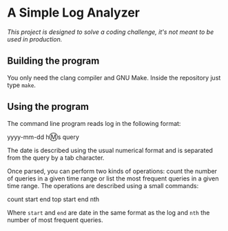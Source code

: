 A Simple Log Analyzer
=====================

*This project is designed to solve a coding challenge, it's not meant to be
used in production.*

## Building the program ##

You only need the clang compiler and GNU Make. Inside the repository just type
`make`.

## Using the program ##

The command line program reads log in the following format:

  yyyy-mm-dd h:m:s query

The date is described using the usual numerical format and is separated from the
query by a tab character.

Once parsed, you can perform two kinds of operations: count the number of
queries in a given time range or list the most frequent queries in a given time
range. The operations are described using a small commands:

  count start end
  top start end nth

Where `start` and `end` are date in the same format as the log and `nth` the
number of most frequent queries.
